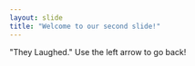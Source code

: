 ```yaml
---
layout: slide
title: "Welcome to our second slide!"
---
```

"They Laughed."
Use the left arrow to go back!
